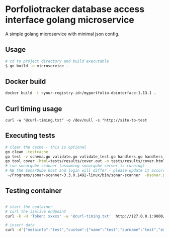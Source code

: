 # Porfoliotracker database access interface golang microservice

A simple golang microservice with minimal json config. 


## Usage 

```bash
# cd to project directory and build executable
$ go build -o microservice .

```

## Docker build

```bash
docker build -t <your-registry-id>/myportfolio-dbinterface:1.13.1 .

```

## Curl timing usage
```
curl -w "@curl-timing.txt" -o /dev/null -s "http://site-to-test

```

## Executing tests
```bash
# clear the cache - this is optional
go clean -testcache
go test -v schema.go validate.go validate_test.go handlers.go handlers_test.go middleware.go middleware_test.go -coverprofile tests/results/cover.out
go tool cover -html=tests/results/cover.out -o tests/results/cover.html
# run sonarqube scanner (assuming sonarqube server is running)
# NB the SonarQube host and login will differ - please update it accordingly 
 ~/Programs/sonar-scanner-3.3.0.1492-linux/bin/sonar-scanner  -Dsonar.projectKey=portfoliotracker-stocks-dbinterface  -Dsonar.sources=.   -Dsonar.host.url=http://localhost:9009   -Dsonar.login=3b172e408d048820bc6a633b1c3f0097523e89f4 -Dsonar.go.coverage.reportPaths=tests/results/cover.out -Dsonar.exclusions=vendor/**,*_test.go,main.go,connectors.go,tests/**

```
## Testing container 
```bash

# start the container
# curl the isalive endpoint
curl -k -H 'Token: xxxxx' -w '@curl-timing.txt'  http://127.0.0.1:9000/api/v2/sys/info/isalive

# insert data
curl -d'{"metainfo":"test","custom":{"name":"test","surname":"test","email":"test" }}' http://dbservicetest:9000/api/v1/object/

```
